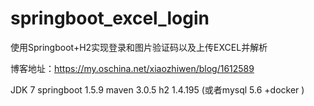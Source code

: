 # springboot_excel_login

使用Springboot+H2实现登录和图片验证码以及上传EXCEL并解析

博客地址：https://my.oschina.net/xiaozhiwen/blog/1612589

JDK 7     springboot 1.5.9      maven 3.0.5    h2 1.4.195 (或者mysql 5.6 +docker )
